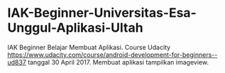# IAK-Beginner-Universitas-Esa-Unggul-Aplikasi-Ultah
IAK Beginner Belajar Membuat Aplikasi. Course Udacity https://www.udacity.com/course/android-development-for-beginners--ud837 tanggal 30 April 2017. Membuat aplikasi tampilkan imageview.
